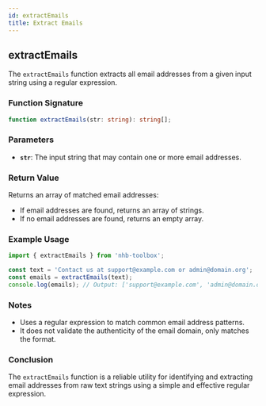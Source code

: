 ```yaml
---
id: extractEmails  
title: Extract Emails  
---
```


## extractEmails

The `extractEmails` function extracts all email addresses from a given input string using a regular expression.

### Function Signature

```typescript
function extractEmails(str: string): string[];
```

### Parameters

- **`str`**: The input string that may contain one or more email addresses.

### Return Value

Returns an array of matched email addresses:

- If email addresses are found, returns an array of strings.
- If no email addresses are found, returns an empty array.

### Example Usage

```typescript
import { extractEmails } from 'nhb-toolbox';

const text = 'Contact us at support@example.com or admin@domain.org';
const emails = extractEmails(text);
console.log(emails); // Output: ['support@example.com', 'admin@domain.org']
```

### Notes

- Uses a regular expression to match common email address patterns.
- It does not validate the authenticity of the email domain, only matches the format.

### Conclusion

The `extractEmails` function is a reliable utility for identifying and extracting email addresses from raw text strings using a simple and effective regular expression.
